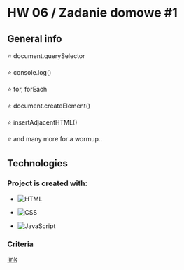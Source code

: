 # HW 06 / Zadanie domowe #1


## General info

:star: document.querySelector

:star: console.log()

:star: for, forEach

:star: document.createElement()

:star: insertAdjacentHTML()

:star: and many more for a wormup..


## Technologies


### Project is created with:

- ![HTML](https://img.shields.io/badge/-HTML-05122A?style=flat&logo=HTML5)&nbsp;

- ![CSS](https://img.shields.io/badge/-CSS-05122A?style=flat&logo=CSS3&logoColor=1572B6)&nbsp;
 
- ![JavaScript](https://img.shields.io/badge/-JavaScript-05122A?style=flat&logo=javascript)&nbsp;

 
### Criteria

[link](https://github.com/goitacademy/javascript-homework/blob/main/v2/06/README.pl.md)
